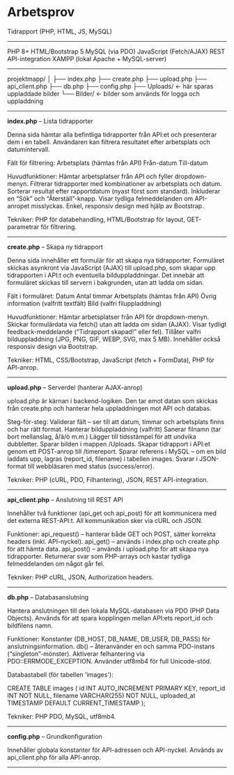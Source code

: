# Arbetsprov
Tidrapport  (PHP, HTML, JS, MySQL)

-----------------------------------------------------------------------------------------

PHP 8+
HTML/Bootstrap 5
MySQL (via PDO)
JavaScript (Fetch/AJAX)
REST API-integration
XAMPP (lokal Apache + MySQL-server) 

-----------------------------------------------------------------------------------------

projektmapp/
│
├── index.php
├── create.php
├── upload.php
├── api_client.php
├── db.php
├── config.php
├── Uploads/                ← här sparas uppladdade bilder
└── Bilder/                 ← bilder som används för logga och uppladdning

-----------------------------------------------------------------------------------------

**index.php** – Lista tidrapporter

Denna sida hämtar alla befintliga tidrapporter från API:et och presenterar dem i en tabell.
Användaren kan filtrera resultatet efter arbetsplats och datumintervall.

Fält för filtrering:
Arbetsplats (hämtas från API)
Från-datum
Till-datum

Huvudfunktioner:
Hämtar arbetsplatser från API och fyller dropdown-menyn.
Filtrerar tidrapporter med kombinationer av arbetsplats och datum.
Sorterar resultat efter rapportdatum (nyast först som standard).
Inkluderar en “Sök” och “Återställ”-knapp.
Visar tydliga felmeddelanden om API-anropet misslyckas.
Enkel, responsiv design med hjälp av Bootstrap.

Tekniker:
PHP för databehandling, HTML/Bootstrap för layout, GET-parametrar för filtrering.

-----------------------------------------------------------------------------------------

**create.php** – Skapa ny tidrapport

Denna sida innehåller ett formulär för att skapa nya tidrapporter.
Formuläret skickas asynkront via JavaScript (AJAX) till upload.php, som skapar upp tidrapporten i API:t och eventuella bilduppladdningar.
Det innebär att formuläret skickas till servern i bakgrunden, utan att ladda om sidan.

Fält i formuläret:
Datum
Antal timmar
Arbetsplats (hämtas från API)
Övrig information (valfritt textfält)
Bild (valfri filuppladdning)

Huvudfunktioner:
Hämtar arbetsplatser från API för dropdown-menyn.
Skickar formulärdata via fetch() utan att ladda om sidan (AJAX).
Visar tydligt feedback-meddelande (“Tidrapport skapad!” eller fel).
Tillåter valfri bilduppladdning (JPG, PNG, GIF, WEBP, SVG, max 5 MB).
Innehåller också responsiv design via Bootstrap.

Tekniker:
HTML, CSS/Bootstrap, JavaScript (fetch + FormData), PHP för API-anrop.

-----------------------------------------------------------------------------------------

**upload.php** – Serverdel (hanterar AJAX-anrop)

upload.php är kärnan i backend-logiken.
Den tar emot datan som skickas från create.php och hanterar hela uppladdningen mot API och databas.

Steg-för-steg:
Validerar fält – ser till att datum, timmar och arbetsplats finns och har rätt format.
Hanterar bilduppladdning (valfritt)
Sanerar filnamn (tar bort mellanslag, å/ä/ö m.m.)
Lägger till tidsstämpel för att undvika dubbletter.
Sparar bilden i mappen /Uploads.
Skapar tidrapport i API:et genom ett POST-anrop till /timereport.
Sparar referens i MySQL – om en bild laddats upp, lagras (report_id, filename) i tabellen images.
Svarar i JSON-format till webbläsaren med status (success/error).

Tekniker:
PHP (cURL, PDO, Filhantering), JSON, REST API-integration.

-----------------------------------------------------------------------------------------

**api_client.php** – Anslutning till REST API

Innehåller två funktioner (api_get och api_post) för att kommunicera med det externa REST-API:t.
All kommunikation sker via cURL och JSON.

Funktioner:
api_request() – hanterar både GET och POST, sätter korrekta headers (inkl. API-nyckel).
api_get() – används i index.php och create.php för att hämta data.
api_post() – används i upload.php för att skapa nya tidrapporter.
Returnerar svar som PHP-arrays och kastar tydliga felmeddelanden om något går fel.

Tekniker:
PHP cURL, JSON, Authorization headers.

-----------------------------------------------------------------------------------------

**db.php** – Databasanslutning 

Hantera anslutningen till den lokala MySQL-databasen via PDO (PHP Data Objects).
Används för att spara kopplingen mellan API:ets report_id och bildfilens namn.

Funktioner:
Konstanter (DB_HOST, DB_NAME, DB_USER, DB_PASS) för anslutningsinformation.
db() – återanvänder en och samma PDO-instans (“singleton”-mönster).
Aktiverar felhantering via PDO::ERRMODE_EXCEPTION.
Använder utf8mb4 för full Unicode-stöd.

Databastabell (för tabellen 'images'):

CREATE TABLE images (
  id INT AUTO_INCREMENT PRIMARY KEY,
  report_id INT NOT NULL,
  filename VARCHAR(255) NOT NULL,
  uploaded_at TIMESTAMP DEFAULT CURRENT_TIMESTAMP
);

Tekniker:
PHP PDO, MySQL, utf8mb4.

-----------------------------------------------------------------------------------------

**config.php** – Grundkonfiguration

Innehåller globala konstanter för API-adressen och API-nyckel.
Används av api_client.php för alla API-anrop.

-----------------------------------------------------------------------------------------

